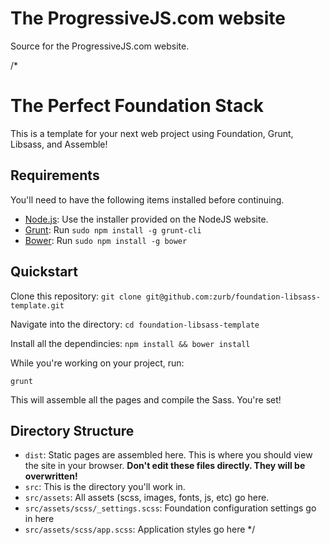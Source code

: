 # The ProgressiveJS.com website

Source for the ProgressiveJS.com website.

/*
# The Perfect Foundation Stack

This is a template for your next web project using Foundation, Grunt, Libsass, and Assemble!

## Requirements

You'll need to have the following items installed before continuing.

  * [Node.js](http://nodejs.org): Use the installer provided on the NodeJS website.
  * [Grunt](http://gruntjs.com/): Run `sudo npm install -g grunt-cli`
  * [Bower](http://bower.io): Run `sudo npm install -g bower`

## Quickstart

Clone this repository:
`git clone git@github.com:zurb/foundation-libsass-template.git`

Navigate into the directory:
`cd foundation-libsass-template`

Install all the dependincies:
`npm install && bower install`

While you're working on your project, run:

`grunt`

This will assemble all the pages and compile the Sass. You're set!

## Directory Structure

* `dist`: Static pages are assembled here. This is where you should view the site in your browser. **Don't edit these files directly. They will be overwritten!**
* `src`: This is the directory you'll work in. 
* `src/assets`: All assets (scss, images, fonts, js, etc) go here.
* `src/assets/scss/_settings.scss`: Foundation configuration settings go in here
* `src/assets/scss/app.scss`: Application styles go here
*/

